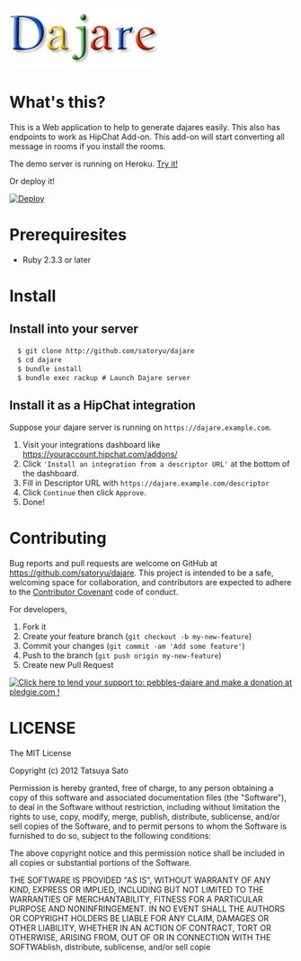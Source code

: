 [![Dajare](https://github.com/satoryu/dajare/raw/master/public/dajare.jpg)](https://github.com/satoryu/dajare)

# What's this?

This is a Web application to help to generate dajares easily.
This also has endpoints to work as HipChat Add-on.
This add-on will start converting all message in rooms if you install the rooms.

The demo server is running on Heroku. [Try it!](https://dajare.herokuapp.com/)

Or deploy it!

[![Deploy](https://www.herokucdn.com/deploy/button.svg)](https://heroku.com/deploy)

# Prerequiresites

* Ruby 2.3.3 or later

# Install

## Install into your server

```
  $ git clone http://github.com/satoryu/dajare
  $ cd dajare
  $ bundle install 
  $ bundle exec rackup # Launch Dajare server
```

## Install it as a HipChat integration

Suppose your dajare server is running on `https://dajare.example.com`.

  1. Visit your integrations dashboard like https://youraccount.hipchat.com/addons/
  2. Click `'Install an integration from a descriptor URL'` at the bottom of the dashboard.
  3. Fill in Descriptor URL with `https://dajare.example.com/descriptor`
  4. Click `Continue` then click `Approve`. 
  5. Done!


# Contributing

Bug reports and pull requests are welcome on GitHub at https://github.com/satoryu/dajare. This project is intended to be a safe, welcoming space for collaboration, and contributors are expected to adhere to the [Contributor Covenant](contributor-covenant.org) code of conduct.

For developers,

  1. Fork it
  2. Create your feature branch (`git checkout -b my-new-feature`)
  3. Commit your changes (`git commit -am 'Add some feature'`)
  4. Push to the branch (`git push origin my-new-feature`)
  5. Create new Pull Request

<a href='https://pledgie.com/campaigns/16591'><img alt='Click here to lend your support to: pebbles-dajare and make a donation at pledgie.com !' src='https://pledgie.com/campaigns/16591.png?skin_name=chrome' border='0' ></a>

# LICENSE

The MIT License

Copyright (c) 2012 Tatsuya Sato

Permission is hereby granted, free of charge, to any person obtaining a copy
of this software and associated documentation files (the "Software"), to deal
in the Software without restriction, including without limitation the rights
to use, copy, modify, merge, publish, distribute, sublicense, and/or sell
copies of the Software, and to permit persons to whom the Software is
furnished to do so, subject to the following conditions:

The above copyright notice and this permission notice shall be included in
all copies or substantial portions of the Software.

THE SOFTWARE IS PROVIDED "AS IS", WITHOUT WARRANTY OF ANY KIND, EXPRESS OR
IMPLIED, INCLUDING BUT NOT LIMITED TO THE WARRANTIES OF MERCHANTABILITY,
FITNESS FOR A PARTICULAR PURPOSE AND NONINFRINGEMENT. IN NO EVENT SHALL THE
AUTHORS OR COPYRIGHT HOLDERS BE LIABLE FOR ANY CLAIM, DAMAGES OR OTHER
LIABILITY, WHETHER IN AN ACTION OF CONTRACT, TORT OR OTHERWISE, ARISING FROM,
OUT OF OR IN CONNECTION WITH THE SOFTWAblish, distribute, sublicense, and/or sell
copie
